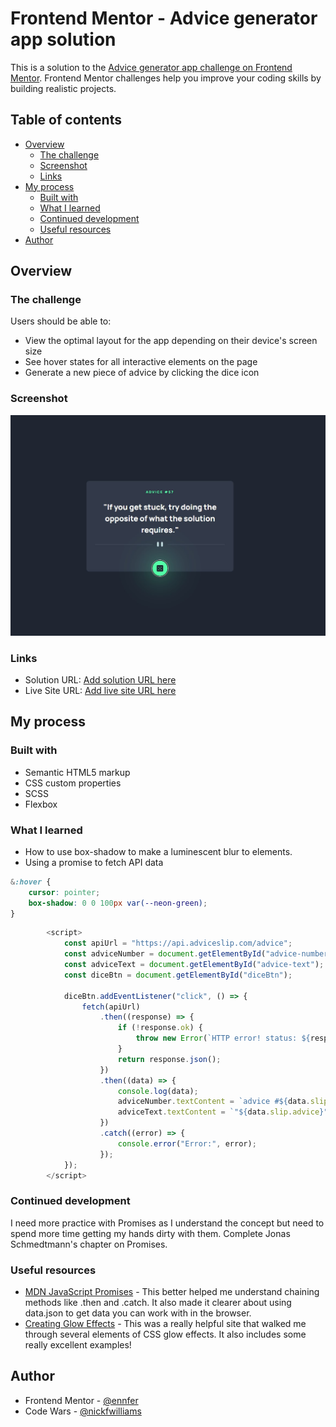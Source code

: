 # Frontend Mentor - Advice generator app solution

This is a solution to the [Advice generator app challenge on Frontend Mentor](https://www.frontendmentor.io/challenges/advice-generator-app-QdUG-13db). Frontend Mentor challenges help you improve your coding skills by building realistic projects.

## Table of contents

- [Overview](#overview)
  - [The challenge](#the-challenge)
  - [Screenshot](#screenshot)
  - [Links](#links)
- [My process](#my-process)
  - [Built with](#built-with)
  - [What I learned](#what-i-learned)
  - [Continued development](#continued-development)
  - [Useful resources](#useful-resources)
- [Author](#author)

## Overview

### The challenge

Users should be able to:

- View the optimal layout for the app depending on their device's screen size
- See hover states for all interactive elements on the page
- Generate a new piece of advice by clicking the dice icon

### Screenshot

![](https://github.com/nickfwilliams/frontend-mentor/blob/master/AdviceGenerator/images/solution_screenshot.jpg)

### Links

- Solution URL: [Add solution URL here](https://www.frontendmentor.io/solutions/advice-generator-using-scss-and-css-variables--J4He9inmd)
- Live Site URL: [Add live site URL here](https://nickfwilliams.github.io/frontend-mentor/AdviceGenerator/index.html)

## My process

### Built with

- Semantic HTML5 markup
- CSS custom properties
- SCSS
- Flexbox

### What I learned

- How to use box-shadow to make a luminescent blur to elements.
- Using a promise to fetch API data

```css
&:hover {
	cursor: pointer;
	box-shadow: 0 0 100px var(--neon-green);
}
```

```js
		<script>
			const apiUrl = "https://api.adviceslip.com/advice";
			const adviceNumber = document.getElementById("advice-number");
			const adviceText = document.getElementById("advice-text");
			const diceBtn = document.getElementById("diceBtn");

			diceBtn.addEventListener("click", () => {
				fetch(apiUrl)
					.then((response) => {
						if (!response.ok) {
							throw new Error(`HTTP error! status: ${response.status}`);
						}
						return response.json();
					})
					.then((data) => {
						console.log(data);
						adviceNumber.textContent = `advice #${data.slip.id}`;
						adviceText.textContent = `"${data.slip.advice}"`;
					})
					.catch((error) => {
						console.error("Error:", error);
					});
			});
		</script>
```

### Continued development

I need more practice with Promises as I understand the concept but need to spend more time getting my hands dirty with them. Complete Jonas Schmedtmann's chapter on Promises.

### Useful resources

- [MDN JavaScript Promises](https://developer.mozilla.org/en-US/docs/Learn/JavaScript/Asynchronous/Promises) - This better helped me understand chaining methods like .then and .catch. It also made it clearer about using data.json to get data you can work with in the browser.
- [Creating Glow Effects](https://codersblock.com/blog/creating-glow-effects-with-css/) - This was a really helpful site that walked me through several elements of CSS glow effects. It also includes some really excellent examples!

## Author

- Frontend Mentor - [@ennfer](https://www.frontendmentor.io/profile/ennfer)
- Code Wars - [@nickfwilliams](https://www.codewars.com/users/nickfwilliams)
